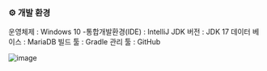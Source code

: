 ### ⚙ 개발 환경

운영체제 : Windows 10 -통합개발환경(IDE) : IntelliJ
JDK 버전 : JDK 17
데이터 베이스 : MariaDB
빌드 툴 : Gradle
관리 툴 : GitHub

![image](https://github.com/myminimin/game/assets/140282968/d1780740-62ea-4bf8-98fa-224a2862fff1)
